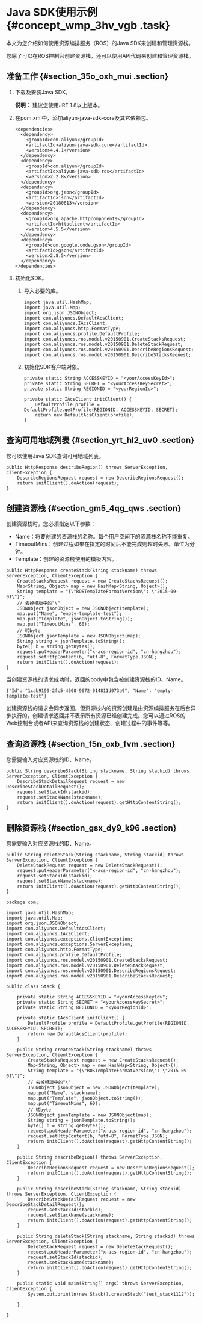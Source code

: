 # Java SDK使用示例 {#concept_wmp_3hv_vgb .task}

本文为您介绍如何使用资源编排服务（ROS）的Java SDK来创建和管理资源栈。

您除了可以在ROS控制台创建资源栈，还可以使用API代码来创建和管理资源栈。

## 准备工作 {#section_35o_oxh_mui .section}

1.  下载及安装Java SDK。 

    **说明：** 建议您使用JRE 1.8以上版本。

2.  在pom.xml中，添加aliyun-java-sdk-core及其它依赖包。 

    ``` {#codeblock_5e9_5w1_1z5 .language-xml}
    <dependencies>
      <dependency>
        <groupId>com.aliyun</groupId>
        <artifactId>aliyun-java-sdk-core</artifactId>
        <version>4.4.1</version>
      </dependency>
      <dependency>
        <groupId>com.aliyun</groupId>
        <artifactId>aliyun-java-sdk-ros</artifactId>
        <version>2.2.8</version>
      </dependency>
      <dependency>
        <groupId>org.json</groupId>
        <artifactId>json</artifactId>
        <version>20180813</version>
      </dependency>
      <dependency>
        <groupId>org.apache.httpcomponents</groupId>
        <artifactId>httpclient</artifactId>
        <version>4.5.5</version>
      </dependency>
      <dependency>
        <groupId>com.google.code.gson</groupId>
        <artifactId>gson</artifactId>
        <version>2.8.5</version>
      </dependency>
    </dependencies>
    ```

3.  初始化SDK。 
    1.  导入必要的库。 

        ``` {#codeblock_6u3_v3f_y8d .language-java}
        import java.util.HashMap;
        import java.util.Map;
        import org.json.JSONObject;
        import com.aliyuncs.DefaultAcsClient;
        import com.aliyuncs.IAcsClient;
        import com.aliyuncs.http.FormatType;
        import com.aliyuncs.profile.DefaultProfile;
        import com.aliyuncs.ros.model.v20150901.CreateStacksRequest;
        import com.aliyuncs.ros.model.v20150901.DeleteStackRequest;
        import com.aliyuncs.ros.model.v20150901.DescribeRegionsRequest;
        import com.aliyuncs.ros.model.v20150901.DescribeStacksRequest;
        ```

    2.  初始化SDK客户端对象。 

        ``` {#codeblock_vf4_50j_ukc .language-java}
        private static String ACCESSKEYID = "<yourAccessKeyId>";
        private static String SECRET = "<yourAccessKeySecret>";
        private static String REGIONID = "<yourRegionId>";
        
        private static IAcsClient initClient() {
            DefaultProfile profile = DefaultProfile.getProfile(REGIONID, ACCESSKEYID, SECRET);
            return new DefaultAcsClient(profile);
        }
        ```


## 查询可用地域列表 {#section_yrt_hl2_uv0 .section}

您可以使用Java SDK查询可用地域列表。

``` {#codeblock_5f4_w92_y97 .language-java}
public HttpResponse describeRegion() throws ServerException, ClientException {
    DescribeRegionsRequest request = new DescribeRegionsRequest();
    return initClient().doAction(request);
}
```

## 创建资源栈 {#section_gm5_4qg_qws .section}

创建资源栈时，您必须指定以下参数：

-   Name：将要创建的资源栈的名称。每个用户空间下的资源栈名称不能重复。
-   TimeoutMins：创建过程如果在指定的时间后不能完成则超时失败。单位为分钟。
-   Template：创建的资源栈使用的模板内容。

``` {#codeblock_05w_ok0_lez .language-java}
public HttpResponse createStack(String stackname) throws ServerException, ClientException {
    CreateStacksRequest request = new CreateStacksRequest();
    Map<String, Object> map = new HashMap<String, Object>();
    String template = "{\"ROSTemplateFormatVersion\": \"2015-09-01\"}";
    // 去掉模版中的"\"
    JSONObject jsonObject = new JSONObject(template);
    map.put("Name", "empty-template-test");
    map.put("Template", jsonObject.toString());
    map.put("TimeoutMins", 60);
    // 转byte
    JSONObject jsonTemplate = new JSONObject(map);
    String string = jsonTemplate.toString();
    byte[] b = string.getBytes();
    request.putHeaderParameter("x-acs-region-id", "cn-hangzhou");
    request.setHttpContent(b, "utf-8", FormatType.JSON);
    return initClient().doAction(request);
}
```

当创建资源栈的请求成功时，返回的body中包含被创建资源栈的ID、Name。

``` {#codeblock_zw2_lbw_ktf .language-java}
{"Id": "1cab9199-2fc5-4608-9672-014811d073a9", "Name": "empty-template-test"}
```

创建资源栈的请求会同步返回，但资源栈内的资源创建是由资源编排服务在后台异步执行的，创建请求返回并不表示所有资源已经创建完成。您可以通过ROS的Web控制台或者API来查询资源栈的创建状态、创建过程中的事件等等。

## 查询资源栈 {#section_f5n_oxb_fvm .section}

您需要输入对应资源栈的ID、Name。

``` {#codeblock_fqc_3rr_fqr .language-java}
public String describeStack(String stackname, String stackid) throws ServerException, ClientException {
    DescribeStackDetailRequest request = new DescribeStackDetailRequest();
    request.setStackId(stackid);
    request.setStackName(stackname);
    return initClient().doAction(request).getHttpContentString();
}
```

## 删除资源栈 {#section_gsx_dy9_k96 .section}

您需要输入对应资源栈的ID、Name。

``` {#codeblock_ia4_zgw_g1k .language-java}
public String deleteStack(String stackname, String stackid) throws ServerException, ClientException {
    DeleteStackRequest request = new DeleteStackRequest();
    request.putHeaderParameter("x-acs-region-id", "cn-hangzhou");
    request.setStackId(stackid);
    request.setStackName(stackname);
    return initClient().doAction(request).getHttpContentString();
}
```

``` {#codeblock_np2_jgp_gx5 .language-java}
package com;

import java.util.HashMap;
import java.util.Map;
import org.json.JSONObject;
import com.aliyuncs.DefaultAcsClient;
import com.aliyuncs.IAcsClient;
import com.aliyuncs.exceptions.ClientException;
import com.aliyuncs.exceptions.ServerException;
import com.aliyuncs.http.FormatType;
import com.aliyuncs.profile.DefaultProfile;
import com.aliyuncs.ros.model.v20150901.CreateStacksRequest;
import com.aliyuncs.ros.model.v20150901.DeleteStackRequest;
import com.aliyuncs.ros.model.v20150901.DescribeRegionsRequest;
import com.aliyuncs.ros.model.v20150901.DescribeStacksRequest;

public class Stack {

    private static String ACCESSKEYID = "<yourAccessKeyId>";
    private static String SECRET = "<yourAccessKeySecret>";
    private static String REGIONID = "<yourRegionId>";

    private static IAcsClient initClient() {
        DefaultProfile profile = DefaultProfile.getProfile(REGIONID, ACCESSKEYID, SECRET);
        return new DefaultAcsClient(profile);
    }

    public String createStack(String stackname) throws ServerException, ClientException {
        CreateStacksRequest request = new CreateStacksRequest();
        Map<String, Object> map = new HashMap<String, Object>();
        String template = "{\"ROSTemplateFormatVersion\": \"2015-09-01\"}";
        // 去掉模版中的"\"
        JSONObject jsonObject = new JSONObject(template);
        map.put("Name", stackname);
        map.put("Template", jsonObject.toString());
        map.put("TimeoutMins", 60);
        // 转byte
        JSONObject jsonTemplate = new JSONObject(map);
        String string = jsonTemplate.toString();
        byte[] b = string.getBytes();
        request.putHeaderParameter("x-acs-region-id", "cn-hangzhou");
        request.setHttpContent(b, "utf-8", FormatType.JSON);
        return initClient().doAction(request).getHttpContentString();
    }

    public String describeRegion() throws ServerException, ClientException {
        DescribeRegionsRequest request = new DescribeRegionsRequest();
        return initClient().doAction(request).getHttpContentString();
    }

    public String describeStack(String stackname, String stackid) throws ServerException, ClientException {
        DescribeStackDetailRequest request = new DescribeStackDetailRequest();
        request.setStackId(stackid);
        request.setStackName(stackname);
        return initClient().doAction(request).getHttpContentString();
    }

    public String deleteStack(String stackname, String stackid) throws ServerException, ClientException {
        DeleteStackRequest request = new DeleteStackRequest();
        request.putHeaderParameter("x-acs-region-id", "cn-hangzhou");
        request.setStackId(stackid);
        request.setStackName(stackname);
        return initClient().doAction(request).getHttpContentString();
    }

    public static void main(String[] args) throws ServerException, ClientException {
        System.out.println(new Stack().createStack("test_stack1112"));

    }

}
```


